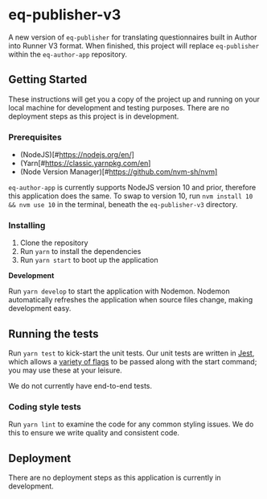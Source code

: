 # eq-publisher-v3

A new version of `eq-publisher` for translating questionnaires built in Author into Runner V3 format. When finished, this project will replace `eq-publisher` within the `eq-author-app` repository.

## Getting Started

These instructions will get you a copy of the project up and running on your local machine for development and testing purposes. There are no deployment steps as this project is in development.

### Prerequisites

- (NodeJS)[#https://nodejs.org/en/]
- (Yarn[#https://classic.yarnpkg.com/en]
- (Node Version Manager)[#https://github.com/nvm-sh/nvm]

`eq-author-app` is currently supports NodeJS version 10 and prior, therefore this application does the same. To swap to version 10, run `nvm install 10 && nvm use 10` in the terminal, beneath the `eq-publisher-v3` directory.

### Installing

1. Clone the repository
2. Run `yarn` to install the dependencies
3. Run `yarn start` to boot up the application

**Development**

Run `yarn develop` to start the application with Nodemon. Nodemon automatically refreshes the application when source files change, making development easy.

## Running the tests

Run `yarn test` to kick-start the unit tests. Our unit tests are written in [Jest](#https://jestjs.io/), which allows a [variety of flags](#https://jestjs.io/docs/en/cli#options) to be passed along with the start command; you may use these at your leisure.

We do not currently have end-to-end tests.

### Coding style tests

Run `yarn lint` to examine the code for any common styling issues. We do this to ensure we write quality and consistent code.

## Deployment

There are no deployment steps as this application is currently in development.
